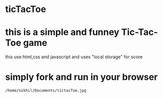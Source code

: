 # ticTacToe

# this is a simple and funney Tic-Tac-Toe game 

 this use html,css and javascript and uses "local storage" for score
 
 # simply fork and run in your browser
    /home/nikhil/Documents/tictacToe.jpg
